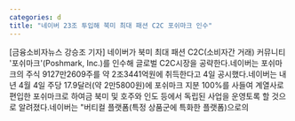 ```yaml
---
categories: d
title: "네이버 23조 투입해 북미 최대 패션 C2C 포쉬마크 인수"
---
```

[금융소비자뉴스 강승조 기자] 네이버가 북미 최대 패션 C2C(소비자간 거래) 커뮤니티 &#39;포쉬마크&#39;(Poshmark, Inc.)를 인수해 글로벌 C2C시장을 공략한다.네이버는 포쉬마크의 주식 9127만2609주를 약 2조3441억원에 취득한다고 4일 공시했다.네이버는 내년 4월 4일 주당 17.9달러(약 2만5800원)에 포쉬마크 지분 100%를 사들여 계열사로 편입한 포쉬마크로 하여금 북미 및 호주와 인도 등에서 독립된 사업을 운영토록 할 것으로 알려졌다.네이버는 "버티컬 플랫폼(특정 상품군에 특화한 플랫폼)으로의